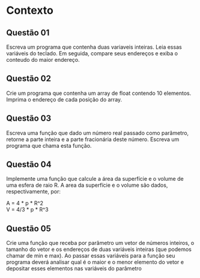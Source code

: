 # Contexto

## Questão 01
Escreva um programa que contenha duas variaveis inteiras. Leia essas variáveis do teclado. Em seguida, compare seus endereços e exiba o conteudo do maior endereço.

## Questão 02
Crie um programa que contenha um array de float contendo 10 elementos. Imprima o endereço de cada posição do array.

## Questão 03
Escreva uma função que dado um número real passado como parâmetro, retorne a parte inteira e a parte fracionária deste número. Escreva um programa que chama esta função.

## Questão 04
Implemente uma função que calcule a área da superfície e o volume de uma esfera de raio R. A area da superfície e o volume são dados, respectivamente, por:

A = 4 * p * R^2<br>
V = 4/3 * p * R^3

## Questão 05
Crie uma função que receba por parâmetro um vetor de números inteiros, o tamanho do vetor e os endereços de duas variáveis inteiras (que podemos chamar de min e max). Ao passar essas variáveis para a função seu programa deverá analisar qual é o maior e o menor elemento do vetor e depositar esses elementos nas variáveis do parâmetro
